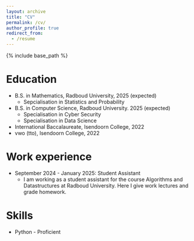 ```yaml
---
layout: archive
title: "CV"
permalink: /cv/
author_profile: true
redirect_from:
  - /resume
---
```


{% include base_path %}

Education
======
* B.S. in Mathematics, Radboud University, 2025 (expected)
  * Sepcialisation in Statistics and Probability
* B.S. in Computer Science, Radboud University. 2025 (expected)
  * Specialisation in Cyber Security
  * Specialisation in Data Science
* International Baccalaureate, Isendoorn College, 2022
* vwo (tto), Isendoorn College, 2022

Work experience
======
* September 2024 - January 2025: Student Assistant
  * I am working as a student assistant for the course Algorithms and Datastructures at Radboud University. Here I give work lectures and grade homework. 

Skills
======
* Python - Proficient

